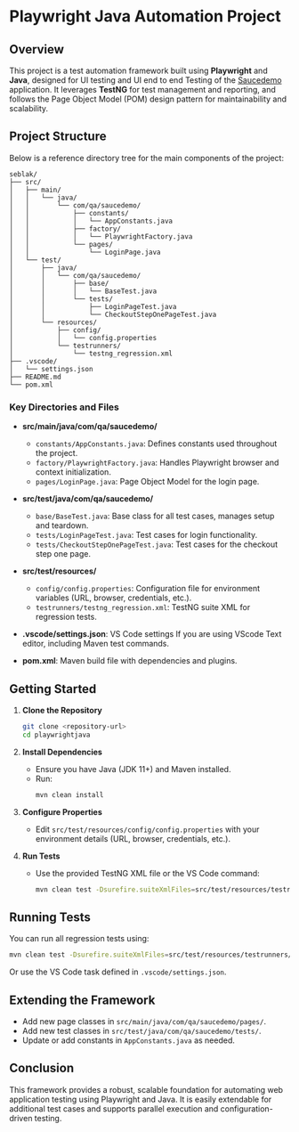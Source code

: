 # Playwright Java Automation Project

## Overview
This project is a test automation framework built using **Playwright** and **Java**, designed for UI testing and UI end to end Testing of the [Saucedemo](https://www.saucedemo.com/) application. It leverages **TestNG** for test management and reporting, and follows the Page Object Model (POM) design pattern for maintainability and scalability.

## Project Structure

Below is a reference directory tree for the main components of the project:

```
seblak/
├── src/
│   ├── main/
│   │   └── java/
│   │       └── com/qa/saucedemo/
│   │           ├── constants/
│   │           │   └── AppConstants.java
│   │           ├── factory/
│   │           │   └── PlaywrightFactory.java
│   │           └── pages/
│   │               └── LoginPage.java
│   └── test/
│       ├── java/
│       │   └── com/qa/saucedemo/
│       │       ├── base/
│       │       │   └── BaseTest.java
│       │       └── tests/
│       │           ├── LoginPageTest.java
│       │           └── CheckoutStepOnePageTest.java
│       └── resources/
│           ├── config/
│           │   └── config.properties
│           └── testrunners/
│               └── testng_regression.xml
├── .vscode/
│   └── settings.json
├── README.md
└── pom.xml
```

### Key Directories and Files

- **src/main/java/com/qa/saucedemo/**
  - `constants/AppConstants.java`: Defines constants used throughout the project.
  - `factory/PlaywrightFactory.java`: Handles Playwright browser and context initialization.
  - `pages/LoginPage.java`: Page Object Model for the login page.

- **src/test/java/com/qa/saucedemo/**
  - `base/BaseTest.java`: Base class for all test cases, manages setup and teardown.
  - `tests/LoginPageTest.java`: Test cases for login functionality.
  - `tests/CheckoutStepOnePageTest.java`: Test cases for the checkout step one page.

- **src/test/resources/**
  - `config/config.properties`: Configuration file for environment variables (URL, browser, credentials, etc.).
  - `testrunners/testng_regression.xml`: TestNG suite XML for regression tests.

- **.vscode/settings.json**: VS Code settings If you are using VScode Text editor, including Maven test commands.

- **pom.xml**: Maven build file with dependencies and plugins.

## Getting Started

1. **Clone the Repository**
   ```sh
   git clone <repository-url>
   cd playwrightjava
   ```

2. **Install Dependencies**
   - Ensure you have Java (JDK 11+) and Maven installed.
   - Run:
     ```sh
     mvn clean install
     ```

3. **Configure Properties**
   - Edit `src/test/resources/config/config.properties` with your environment details (URL, browser, credentials, etc.).

4. **Run Tests**
   - Use the provided TestNG XML file or the VS Code command:
     ```sh
     mvn clean test -Dsurefire.suiteXmlFiles=src/test/resources/testrunners/testng_regression.xml
     ```

## Running Tests

You can run all regression tests using:
```sh
mvn clean test -Dsurefire.suiteXmlFiles=src/test/resources/testrunners/testng_regression.xml
```
Or use the VS Code task defined in `.vscode/settings.json`.

## Extending the Framework

- Add new page classes in `src/main/java/com/qa/saucedemo/pages/`.
- Add new test classes in `src/test/java/com/qa/saucedemo/tests/`.
- Update or add constants in `AppConstants.java` as needed.

## Conclusion

This framework provides a robust, scalable foundation for automating web application testing using Playwright and Java. It is easily extendable for additional test cases and supports parallel execution and configuration-driven testing.
